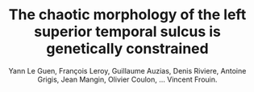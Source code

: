 ---
author: Yann Le Guen, François Leroy, Guillaume Auzias, Denis Riviere, Antoine Grigis, Jean Mangin, Olivier Coulon, ... Vincent Frouin.
title: The chaotic morphology of the left superior temporal sulcus is genetically constrained
journal: NeuroImage
year: 2018
type: article
doi: 10.1016/j.neuroimage.2018.03.046
team: yes
volume: 174
pages: 297--307
---